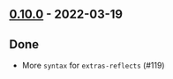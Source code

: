 ## [0.10.0](https://github.com/kevin-lee/extras/issues?utf8=%E2%9C%93&q=is%3Aissue+is%3Aclosed+-label%3Ainvalid+milestone%3Amilestone10) - 2022-03-19

## Done
* More `syntax` for `extras-reflects` (#119)
